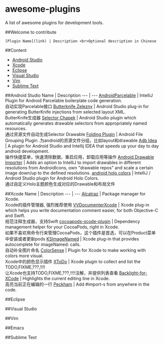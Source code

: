 # awesome-plugins
A list of awesome plugins for development tools.

##Welcome to contribute
```
[Plugin Name](link) | Description <br>Optional description in Chinese
```
##Content
- [Android Studio](#android-studio)
- [Xcode](#xcode)
- [Eclipse](#eclipse)
- [Visual Studio](#visual-studio)
- [Vim](#vim)
- [Sublime Text](#sublime-text)

##Android Studio
Name | Description
--- | ---
[AndroidParcelable](https://github.com/mcharmas/android-parcelable-intellij-plugin) | IntelliJ Plugin for Android Parcelable boilerplate code generation. <br> 自动实现Parcelable接口
[Butterknife Zelezny](https://github.com/avast/android-butterknife-zelezny) | Android Studio plug-in for generating ButterKnife injections from selected layout XML. <br> ButterKnife生成器
[Selector Chapek](https://github.com/inmite/android-selector-chapek) | Android Studio plugin which automatically generates drawable selectors from appropriately named resources. <br> 通过资源文件自动生成Selector Drawable
[Folding Plugin](https://github.com/dmytrodanylyk/folding-plugin) | Android File Grouping Plugin .为android的资源文件分组，比如layout和drawable
[Adb Idea](https://github.com/pbreault/adb-idea) | A plugin for Android Studio and Intellij IDEA that speeds up your day to day android development.<br> 操作快捷菜单，快速清除数据，重启应用，卸载应用等操作
[Android Drawable Importer](https://github.com/winterDroid/android-drawable-importer-intellij-plugin) | Adds an option to IntelliJ to import drawables in different resolutions from AndroidIcons, own "drawable repos" and scale a certain image down/up to the defined resolutions.
[android holo colors](https://github.com/jeromevdl/android-holo-colors-idea-plugin) | IntelliJ / Android Studio plugin for Android Holo Colors.<br> 通过自定义Holo主题颜色生成对应的Drawable和布局文件

##Xcode
Name | Description
--- | ---
[Alcatraz](https://github.com/supermarin/Alcatraz) | Package manager for Xcode.<br> Xcode的插件管理器, 强烈推荐使用
[VVDocumenterXcode](https://github.com/onevcat/VVDocumenter-Xcode) | Xcode plug-in which helps you write documentation comment easier, for both Objective-C and Swift.<br> 规范注释生成器，支持Swift
[cocoapods-xcode-plugin](https://github.com/kattrali/cocoapods-xcode-plugin) | Dependency management helper for your CocoaPods, right in Xcode. <br>如果不喜欢用命令行来管理CocoaPods，这个插件是首选，可以在Product菜单中安装或者更新pods
[KSImageNamed](https://github.com/ksuther/KSImageNamed-Xcode) | Xcode plug-in that provides autocomplete for imageNamed: calls. <br>自动补全图片命名
[ColorSense](https://github.com/omz/ColorSense-for-Xcode) | Plugin for Xcode to make working with colors more visual. <br>Xcode中的颜色显示插件
[XToDo](https://github.com/trawor/XToDo) | Xcode plugin to collect and list the TODO,FIXME,???,!!!! <br>让Xcode也支持TODO,FIXME,???,!!!!注解，并提供列表查看
[Backlight-for-XCode](https://github.com/limejelly/Backlight-for-XCode) | Highlights the current editing line in Xcode.<br>高亮当前正在编辑的一行
[Peckham](https://github.com/markohlebar/Peckham) | Add #import-s from anywhere in the code.

##Eclipse

##Visual Studio

##Vim

##Emacs

##Sublime Text
